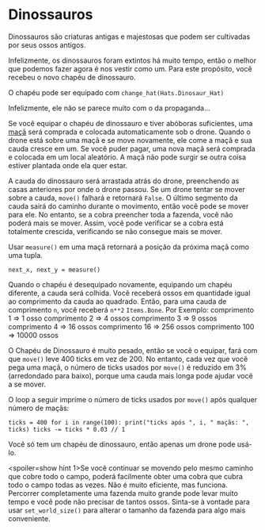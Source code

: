 # Dinossauros
Dinossauros são criaturas antigas e majestosas que podem ser cultivadas por seus ossos antigos.

Infelizmente, os dinossauros foram extintos há muito tempo, então o melhor que podemos fazer agora é nos vestir como um.
Para este propósito, você recebeu o novo chapéu de dinossauro.

O chapéu pode ser equipado com
`change_hat(Hats.Dinosaur_Hat)`

Infelizmente, ele não se parece muito com o da propaganda...

Se você equipar o chapéu de dinossauro e tiver abóboras suficientes, uma [maçã](objects/apple) será comprada e colocada automaticamente sob o drone.
Quando o drone está sobre uma maçã e se move novamente, ele come a maçã e sua cauda cresce em um. Se você puder pagar, uma nova maçã será comprada e colocada em um local aleatório.
A maçã não pode surgir se outra coisa estiver plantada onde ela quer estar.

A cauda do dinossauro será arrastada atrás do drone, preenchendo as casas anteriores por onde o drone passou. Se um drone tentar se mover sobre a cauda, `move()` falhará e retornará `False`. 
O último segmento da cauda sairá do caminho durante o movimento, então você pode se mover para ele. No entanto, se a cobra preencher toda a fazenda, você não poderá mais se mover. Assim, você pode verificar se a cobra está totalmente crescida, verificando se não consegue mais se mover.

Usar `measure()` em uma maçã retornará a posição da próxima maçã como uma tupla.

`next_x, next_y = measure()`

Quando o chapéu é desequipado novamente, equipando um chapéu diferente, a cauda será colhida.
Você receberá ossos em quantidade igual ao comprimento da cauda ao quadrado. Então, para uma cauda de comprimento `n`, você receberá `n**2` `Items.Bone`. 
Por Exemplo:
comprimento 1 => 1 osso
comprimento 2 => 4 ossos
comprimento 3 => 9 ossos
comprimento 4 => 16 ossos
comprimento 16 => 256 ossos
comprimento 100 => 10000 ossos

O Chapéu de Dinossauro é muito pesado, então se você o equipar, fará com que `move()` leve 400 ticks em vez de 200. No entanto, cada vez que você pega uma maçã, o número de ticks usados por `move()` é reduzido em 3% (arredondado para baixo), porque uma cauda mais longa pode ajudar você a se mover.

O loop a seguir imprime o número de ticks usados por `move()` após qualquer número de maçãs:

`ticks = 400
for i in range(100):
    print("ticks após ", i, " maçãs: ", ticks)
    ticks -= ticks * 0.03 // 1`

Você só tem um chapéu de dinossauro, então apenas um drone pode usá-lo.

<spoiler=show hint 1>Se você continuar se movendo pelo mesmo caminho que cobre todo o campo, poderá facilmente obter uma cobra que cubra todo o campo todas as vezes. Não é muito eficiente, mas funciona.
Percorrer completamente uma fazenda muito grande pode levar muito tempo e você pode não precisar de tantos ossos. Sinta-se à vontade para usar `set_world_size()` para alterar o tamanho da fazenda para algo mais conveniente.</spoiler>